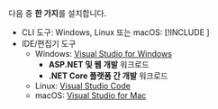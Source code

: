 다음 중 **한 가지**를 설치합니다.

* CLI 도구: Windows, Linux 또는 macOS: [!INCLUDE [](~/includes/net-core-sdk-download-link.md)]
* IDE/편집기 도구
  * Windows: [Visual Studio for Windows](https://www.microsoft.com/net/download/windows)
    * **ASP.NET 및 웹 개발** 워크로드
    * **.NET Core 플랫폼 간 개발** 워크로드
  * Linux: [Visual Studio Code](https://www.microsoft.com/net/download/linux)
  * macOS: [Visual Studio for Mac](https://www.microsoft.com/net/download/macos)
